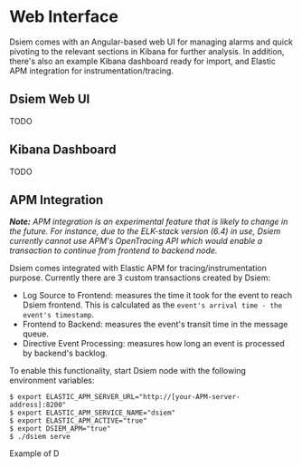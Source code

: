 # Web Interface

Dsiem comes with an Angular-based web UI for managing alarms and quick pivoting to the relevant sections in Kibana for further analysis. In addition, there's also an example Kibana dashboard ready for import, and Elastic APM integration for instrumentation/tracing.

## Dsiem Web UI

TODO

## Kibana Dashboard

TODO

## APM Integration

***Note:** APM integration is an experimental feature that is likely to change in the future. For instance, due to the ELK-stack version (6.4) in use, Dsiem currently cannot use APM's OpenTracing API which would enable a transaction to continue from frontend to backend node.*

Dsiem comes integrated with Elastic APM for tracing/instrumentation purpose. Currently there are 3 custom transactions created by Dsiem:

* Log Source to Frontend: measures the time it took for the event to reach Dsiem frontend. This is calculated as the `event's arrival time - the event's timestamp`.
* Frontend to Backend: measures the event's transit time in the message queue.
* Directive Event Processing: measures how long an event is processed by backend's backlog.


To enable this functionality, start Dsiem node with the following environment variables:

```shell
$ export ELASTIC_APM_SERVER_URL="http://[your-APM-server-address]:8200"
$ export ELASTIC_APM_SERVICE_NAME="dsiem"
$ export ELASTIC_APM_ACTIVE="true"
$ export DSIEM_APM="true"
$ ./dsiem serve
```
Example of D